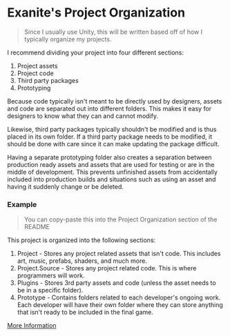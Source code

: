 # Exanite's Project Organization

> Since I usually use Unity, this will be written based off of how I
> typically organize my projects.

I recommend dividing your project into four different sections:

1. Project assets
2. Project code
3. Third party packages
4. Prototyping

Because code typically isn't meant to be directly used by designers,
assets and code are separated out into different folders. This makes
it easy for designers to know what they can and cannot modify.

Likewise, third party packages typically shouldn't be modified and is
thus placed in its own folder. If a third party package needs to be
modified, it should be done with care since it can make updating the
package difficult.

Having a separate prototyping folder also creates a separation between
production ready assets and assets that are used for testing or are in
the middle of development. This prevents unfinished assets from
accidentally included into production builds and situations such as
using an asset and having it suddenly change or be deleted.

### Example

> You can copy-paste this into the Project Organization section of the README

This project is organized into the following sections:

1. Project - Stores any project related assets that isn't code. This includes art, music, prefabs, shaders, and much more.
2. Project.Source - Stores any project related code. This is where programmers will work.
3. Plugins - Stores 3rd party assets and code (unless the asset needs to be in a specific folder).
4. Prototype - Contains folders related to each developer's ongoing work. Each developer will have their own folder where they can store anything that isn't ready to be included in the final game.

[More Information](https://github.com/UF-GDA/CollabTemplate/blob/main/docs/collab-template/project-organization_exanite.md)